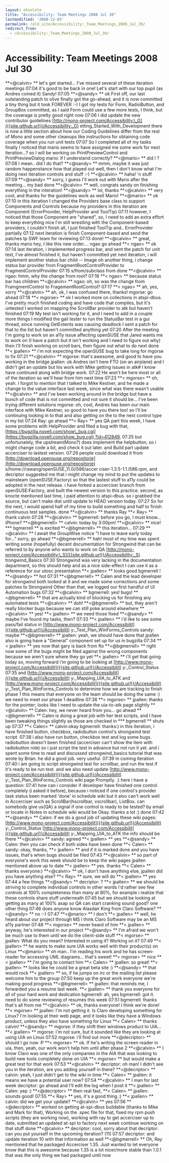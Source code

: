 ```yaml
---
layout: obsolete
title: "Accessibility: Team Meetings 2008 Jul 30"
lastmodified: '2008-12-03'
permalink: /old_site/Accessibility:_Team_Meetings_2008_Jul_30/
redirect_from:
  - /Accessibility:_Team_Meetings_2008_Jul_30/
---
```


Accessibility: Team Meetings 2008 Jul 30
========================================

**\<@calvin\> **
let's get started... I've missed several of these iteration meetings
07:04
it's good to be back in one!
Let's start with our top pupil (as Andres coined it) Sandy!
07:05
**\<@sandy\> **
ok
First off, our last outstanding patch to olive finally got the go-ahead, and it is now committed
a tiny thing but it took FOREVER :-)
I got my tests for Form, RadioButton, and GroupBox committed, as I said
Form could use a few more tests, I think, but the coverage is pretty good right now
07:06
I did update the new contributor guidelines
[http://mono-project.com/Accessibility:\_G]({{site.github.url}}/Accessibility:_G) etting\_Started\_With\_Development
there is now a little section about how our Coding Guidelines differ from the rest of Mono
and some other cleanups
like instructions for obtaining code coverage when you run unit tests
07:07
So I completed all of my tasks finally
I noticed that mario seems to have assigned me some work for next iteration...?
so I will be working on PrintPreviewControl and PrintPreviewDialog
mario: if I understand correctly?
**\<@mario\> **
did I ?
07:08
I mean.. did I do that?
**\<@sandy\> **
mmm, maybe it was just random happenstance how that played out
well, then I don't know what I'm doing next iteration
controls and stuff :-)
**\<@calvin\> **
haha!
'n stuff
07:09
**\<@sandy\> **
sorry, I guess I'll work out with Mario after the meeting...
my bad
done
**\<@calvin\> **
well, congrats sandy on finishing everything in the interation!
**\<@sandy\> **
lol, thanks
**\<@calvin\> **
very cool, and thanks for the guidelines work as well
Mario!
**\<@mario\> **
ok
07:10
in this iteration I changed the Providers base class to support Components and Controls
because my providers in this iteration are Component (ErrorProvider, HelpProvider and ToolTip)
07:11
however, I noticed that those Component are "shared", so, I need to add an extra effort to keep everything nice
I'm still wrestling with the Component-based providers, I couldn't finish all, I just finished ToolTip and.. ErrorProvider partially
07:12
next iteration is finish Component-based and send the patches tp SWF team for reviewing
07:13
done!
**\<@calvin\> **
great, thanks mario
hey, I like this new order.... ngao
go ahead
**\< ngao\> **
ok
07:14
last iteration, i implemented progress bar, and sent the patch
for unit test, I've almost finished it, but haven't committed yet
next iteration, i will implement another status bar child -- Image
oh another thing,
i change status bar provider from FragmentRootControlProvider to FragmentControlProvider
07:15
s/from/subclass from
done
**\<@calvin\> **
ngao: hmm, why the change from root?
07:16
**\< ngao\> **
because status bar has children
**\<@calvin\> **
ngao: oh, so was the change from FramgmentControl to FragementRootControl?
07:17
**\< ngao\> **
ah, yes, sorry
**\<@calvin\> **
ah, ok, I was confused there, thanks!
mgorse: go ahead
07:18
**\< mgorse\> **
ok
I worked more on collections in atspi-dbus. I've pretty much finished coding and have code that compiles, but it's untested
I worked on mapping the ScrollBar provider to atk but haven't finished
07:19
My test isn't working for it, and I need to add in a couple more things
I modified the gail tester to run the StatusBar test in a gui thread, since running GetExtents was causing deadlock
I sent a patch for that to the list but haven't committed anything yet
07:20
After the meeting I'm going to work on an a11y issue affecting openSUSE that Jared wants me to work on (I have a patch but it isn't working and I need to figure out why)
then I'll finish working on scroll bars, then figure out what to do next
done
**\< jpallen\> **
i'm not expecting the openSUSE bug to take long for mgorse to fix
07:21
**\<@calvin\> **
mgorse: that's awesome, and good to have you working in the bridge
jpallen: ok
Andres isn't here FTO (on an airplane) and I didn't get an update but his work with Mike getting issues in atk\# I know have continued along with bridge work.
07:22
He won't be here most or all of the iteration so we'll hear from him next time
07:23
**\< mgorse\> **
oh, yeah. I forgot to mention that I talked to Mike Kestner, and he made a change to the value interface last week, since what was there wasn't usable
**\<@calvin\> **
and I've been working around in the bridge but have a bunch of code that is not committed and not sure it should be... I've been trying different solutions
mgorse: oh, cool, Andres has been our main interface with Mike Kestner, so good to have you there too!
so I'll be continuing looking in to that and also getting on the to the next control type in my list
07:24
Ray: go ahead
**\< Ray\> **
yes
QA part
this week, I have some problems with HelpProvider and filed a bug with that, [https://bugzilla.novell.com/show\_bug.cgi](https://bugzilla.novell.com/show_bug.cgi) ?id=412849,
07:25
but unfortunately, the upstream(Mono?) does implement the helpbutton, so i might change code a bit, and check it out later.
and Build part
update accerciser to lastest version.
07:26
people could download it from [http://download.opensuse.org/repositorie](http://download.opensuse.org/repositorie) s/home://rawang/openSUSE\_11.0/i586/accer ciser-1.3.5-1.1.i586.rpm,
and decriptor suggested me that i might change my mind to put the updates to mainsteam (openSUSE:Factory) so that the lastest stuff to a11y could be adopted in the next release.
i have forked a accerciser branch from openSUSE:Factory, and built the newest version to this practice.
second, as knocte mentioned last time, i paid attention to atspi-dbus. so i grabbed the source, but can't make dist until update to HEAD version today.
07:27
So for the next, i would spend half of my time to build something and half to finish continuous test samples.
done
**\<@calvin\> **
thanks Ray
**\< Ray\> **
thank calvin
07:28
**\<@calvin\> **
bgmerrell: before you go, I must know... iPhone?
**\<@bgmerrell\> **
calvin: today by 3:00pm!
**\<@calvin\> **
nice!
**\* bgmerrell **
is excited
**\<@bgmerrell\> **
this iteration...
07:29
**\<@calvin\> **
I await the GroupWise notice "I have to leave early today for..."
sorry, go ahead
**\<@bgmerrell\> **
hah!
most of my time was spent writing some (hopefully) decent documentation for Strongwind that can be referred to by anyone who wants to work on QA
[http://mono-project.com/Accessibility:\_S]({{site.github.url}}/Accessibility:_S) trongwind\_Basics
07:30
Strongwind was very lacking in the documentation department, so this should help
and as a nice side-effect I can use it as a reference for our utosc presentation
**\< jpallen\> **
looks good bgmerrell !
**\<@sandy\> **
hot
07:31
**\<@bgmerrell\> **
Calen and the lead developer for strongwind both looked at it and we made some corrections and some patches to Strongwind
Other than that, we logged our first handful of UI Automation bugs
07:32
**\<@calvin\> **
bgmerrell: yes! bugs!
**\<@bgmerrell\> **
that are actually kind of blocking us for finishing any automated tests
**\<@calvin\> **
doh!
**\<@bgmerrell\> **
but, they aren't really blocker bugs because we can still poke around elsewhere
**\<@calvin\> **
yes!
**\< jpallen\> **
we need those fixed
**\<@sandy\> **
maybe I've found my tasks, then?
07:33
**\< jpallen\> **
i'd like to see some pass/fail status in [http://www.mono-project.com/Accessibilit]({{site.github.url}}/Accessibilit) y:\_Test\_Plan\_WinForms\_Controls
sandy: maybe
**\<@bgmerrell\> **
jpallen: yeah, we should have done that
jpallen also is going have a "General" component set up for us in bugzilla
07:34
**\< jpallen\> **
yes
now that gary is back from fto
**\<@bgmerrell\> **
right now some of the bugs might be filed against the wrong components because we aren't sure where they go yet
**\< jpallen\> **
i'll get that going today
so, moving forward
i'm going to be looking at [http://www.mono-project.com/Accessibilit]({{site.github.url}}/Accessibilit) y:\_Control\_Status
07:35
and
[http://www.mono-project.com/Accessibilit]({{site.github.url}}/Accessibilit) y:\_Mapping\_UIA\_to\_ATK
and
[http://www.mono-project.com/Accessibilit]({{site.github.url}}/Accessibilit) y:\_Test\_Plan\_WinForms\_Controls
to determine how we are tracking to finish phase 1
this means that everyone on the team should be doing the same :)
we need to meet our phase 1 deadline
07:36
**\< mgorse\> **
jpallen: thanks for the pointer; looks like I need to update the uia-to-atk page slightly
**\<@calvin\> **
Calen: hey, we never heard from you... go ahead
**\<@bgmerrell\> **
Calen is doing a great job with her test scripts, and I have been tweaking things slightly as those are checked in
**\* bgmerrell **
shuts up
07:37
**\< Calen\> **
calvin:okay
bgmerrell: thanks:)
in this iteration, i have finished button, checkbox, radiobutton control's strongwind test script.
07:38
i also have run button, checkbox test and log some bugs.
radiobutton doesn't been finished (accerciser can't show the item with radiobutton role) so i just script the test in advance but not run it yet.
and i spent some time to read and discussed strongwind\_basics tutorial that was wrote by Brian. he did a good job. very useful.
07:39
in coming iteration
07:40
i am going to script strongwind test for scrollbar, and run the test if it's ready to be run test.
and we also need update [http://www.mono-project.com/Accessibilit]({{site.github.url}}/Accessibilit) y:\_Test\_Plan\_WinForms\_Controls wiki page Promptly. :)
here i have a question:
07:41
how can i consider if developer have finished one control complelely (i asked it before),
because i noticed if one control's provider task status been marked 'done' in schedule wiki but it also can't work well in Accerciser such as ScrollBar(hscrollbar, vscrollbar), ListBox. can somebody give us(QA) a signal if one control is ready to be tested? by email or locate in Notes in schedule wiki would be Okay. thanks a lot :)
done
07:42
**\<@sandy\> **
Calen: if we do a good job of updating these wiki pages:
[http://www.mono-project.com/Accessibilit]({{site.github.url}}/Accessibilit) y:\_Control\_Status
[http://www.mono-project.com/Accessibilit]({{site.github.url}}/Accessibilit) y:\_Mapping\_UIA\_to\_ATK
the info should be there
**\<@calvin\> **
sandy: agreed
**\< jpallen\> **
yes
**\<@sandy\> **
Calen: then you can check if both sides have been done
**\< Calen\> **
sandy: okay, thanks,
**\< jpallen\> **
and if it is marked done and you have issues, that's when bugs should be filed
07:43
**\<@calvin\> **
so part of everyone's work this week should be to keep the wiki pages jpallen mentioned above up to date
**\< jpallen\> **
yes. thanks
**\< Calen\> **
thanks everyone:)
**\<@calvin\> **
ok, I don't have anything else, jpallen did you have anything else?
**\< Ray\> **
sure, we will do
**\< jpallen\> **
yes
07:44
a few things
**\<@sandy\> **
decriptor: ?
**\< jpallen\> **
we should be striving to complete individual controls
in other words
i'd rather see few controls at 100% completeness than many at 80%, for example
i realize that these controls share stuff underneath
07:45
but
we should be looking at getting as many at 100% asap
so QA can start cranking
sound good?
one other thing
07:46
does anyone know Alasdair King from Claro Software?
**\<@sandy\> **
no :-)
07:47
**\<@mario\> **
I don't
**\< jpallen\> **
well, he heard about our project through MS
i think Claro Software may be an MS a11y partner
07:48
**\< mgorse\> **
never heard of him
**\< jpallen\> **
anyway, he's interested in our project
**\<@sandy\> **
I'm afraid we won't be much use to them until we do the client-side stuff
**\< mgorse\> **
jpallen: What do you mean? Interested in using it? Working on it?
07:49
**\< jpallen\> **
he wants to make sure UIA works well with their product(s) on Linux
**\<@mario\> **
oh man.. I'm reading his work and he has screen-reader for accessing UML diagrams... that's sweet!
**\< mgorse\> **
nice
**\< jpallen\> **
I'm going to contact him
**\< Calen\> **
jpallen: so great!
**\< jpallen\> **
looks like he could be a great beta site :)
**\<@sandy\> **
that would rock
**\< jpallen\> **
so, if he jumps on irc or the mailing list please welcome him to the group
07:50
keep up the great work everyone
we're making good progress
**\<@bgmerrell\> **
jpallen: that reminds me, I forwarded you a resume last week.
**\< jpallen\> **
thank you everyone for all of your hard work and dedication
bgmerrell: ah, yes
bgmerrell: got it. need to do some reviewing of resumes this week
07:51
bgmerrell: thanks
that's all from me
**\<@calvin\> **
ok, thanks everyone! I think we're done!
**\< mgorse\> **
jpallen: I'm not getting it. Is Claro developing something for Linux? I'm looking at their web page, and it looks like they have a Windows product, unless they also have something for Linux
**\< Calen\> **
thanks calvin!
**\<@sandy\> **
mgorse: if they shift their windows product to UIA...
**\< jpallen\> **
mgorse: i'm not sure, but it sounded like they are looking at using UIA on Linux
07:52
mgorse: i'll find out more
**\<@decriptor\> **
should I go now :P
**\< mgorse\> **
ok. If he's writing the screen reader in uia, then, yeah, our work won't help him until after phase 2
**\<@calvin\> **
I know Claro was one of the only companies in the AIA that was looking to build new tools completely done on UIA
**\< mgorse\> **
but would make a great test for that work
07:53
**\<@calvin\> **
decriptor: oh man! I didn't see you in the iteration, are you adding yourself in there?
**\<@decriptor\> **
calvin: yeah, I just didn't get to the wiki in time
**\< Calen\> **
jpallen: it means we have a potential user now?
07:54
**\<@calvin\> **
I man for last week
decriptor: go ahead and I'll edit the log when I post it
**\< jpallen\> **
Calen: yep :)
**\<@decriptor\> **
then real fast,
**\< Calen\> **
jpallen: sounds good!
07:55
**\< Ray\> **
yes, it's a good thing :)
**\< jpallen\> **
calvin: did we get your update?
**\<@calvin\> **
yes
07:56
**\<@decriptor\> **
worked on getting at-spi-dbus buildable (thanks to Mike and Mark for that), Working on the .spec file for that, fixed my rpm push scripts (they are working now), working with ray to get accerciser up to date, submitted an updated at-spi to factory
next week continue working on that stuff
done
**\<@calvin\> **
decriptor: cool, sorry about that
decriptor: can you put yourself in the upcoming iteration? (11)
07:57
decriptor: and update iteration 10 with that information as well
**\<@bgmerrell\> **
Oh, Ray mentioned that he packaged Accerciser 1.35. Just wanted to let everyone know that this is awesome because 1.35 is a lot nicer/more stable than 1.0.1 that was the only thing we had packaged until now

